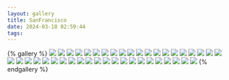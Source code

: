 ```yaml
---
layout: gallery
title: SanFrancisco
date: 2024-03-18 02:59:44
tags:
---
```

{% gallery %}
![](https://picbed.josephweng.com/photos/SanFrancisco/1.jpg)
![](https://picbed.josephweng.com/photos/SanFrancisco/2.jpg)
![](https://picbed.josephweng.com/photos/SanFrancisco/3.jpg)
![](https://picbed.josephweng.com/photos/SanFrancisco/4.jpg)
![](https://picbed.josephweng.com/photos/SanFrancisco/5.jpg)
![](https://picbed.josephweng.com/photos/SanFrancisco/6.jpg)
![](https://picbed.josephweng.com/photos/SanFrancisco/7.jpg)
![](https://picbed.josephweng.com/photos/SanFrancisco/8.jpg)
![](https://picbed.josephweng.com/photos/SanFrancisco/9.jpg)
![](https://picbed.josephweng.com/photos/SanFrancisco/10.jpg)
![](https://picbed.josephweng.com/photos/SanFrancisco/11.jpg)
![](https://picbed.josephweng.com/photos/SanFrancisco/12.jpg)
![](https://picbed.josephweng.com/photos/SanFrancisco/13.jpg)
![](https://picbed.josephweng.com/photos/SanFrancisco/14.jpg)
![](https://picbed.josephweng.com/photos/SanFrancisco/15.jpg)
![](https://picbed.josephweng.com/photos/SanFrancisco/16.jpg)
![](https://picbed.josephweng.com/photos/SanFrancisco/17.jpg)
![](https://picbed.josephweng.com/photos/SanFrancisco/18.jpg)
![](https://picbed.josephweng.com/photos/SanFrancisco/19.jpg)
![](https://picbed.josephweng.com/photos/SanFrancisco/20.jpg)
![](https://picbed.josephweng.com/photos/SanFrancisco/21.jpg)
![](https://picbed.josephweng.com/photos/SanFrancisco/22.jpg)
![](https://picbed.josephweng.com/photos/SanFrancisco/23.jpg)
![](https://picbed.josephweng.com/photos/SanFrancisco/24.jpg)
![](https://picbed.josephweng.com/photos/SanFrancisco/25.jpg)
![](https://picbed.josephweng.com/photos/SanFrancisco/26.jpg)
![](https://picbed.josephweng.com/photos/SanFrancisco/27.jpg)
![](https://picbed.josephweng.com/photos/SanFrancisco/28.jpg)
![](https://picbed.josephweng.com/photos/SanFrancisco/29.jpg)
![](https://picbed.josephweng.com/photos/SanFrancisco/30.jpg)
![](https://picbed.josephweng.com/photos/SanFrancisco/31.jpg)
![](https://picbed.josephweng.com/photos/SanFrancisco/32.jpg)
![](https://picbed.josephweng.com/photos/SanFrancisco/33.jpg)
![](https://picbed.josephweng.com/photos/SanFrancisco/34.jpg)
![](https://picbed.josephweng.com/photos/SanFrancisco/35.jpg)
![](https://picbed.josephweng.com/photos/SanFrancisco/36.jpg)
![](https://picbed.josephweng.com/photos/SanFrancisco/37.jpg)
![](https://picbed.josephweng.com/photos/SanFrancisco/38.jpg)
![](https://picbed.josephweng.com/photos/SanFrancisco/39.jpg)
![](https://picbed.josephweng.com/photos/SanFrancisco/40.jpg)
![](https://picbed.josephweng.com/photos/SanFrancisco/41.jpg)
![](https://picbed.josephweng.com/photos/SanFrancisco/42.jpg)
{% endgallery %}
